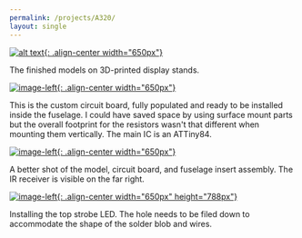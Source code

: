 ```yaml
---
permalink: /projects/A320/
layout: single
---
```


[![alt text](https://media.darkwire.com/IMG_3107.JPG){: .align-center width="650px"}](https://media.darkwire.com/IMG_3107.JPG)

The finished models on 3D-printed display stands.


[![image-left](https://media.darkwire.com/IMG_3074.JPG){: .align-center width="650px"}](https://media.darkwire.com/IMG_3074.JPG)

This is the custom circuit board, fully populated and ready to be installed inside the fuselage. I could have saved space by using surface mount parts but the overall footprint for the resistors wasn't that different when mounting them vertically. The main IC is an ATTiny84.


[![image-left](https://media.darkwire.com/IMG_3075.JPG){: .align-center width="650px"}](https://media.darkwire.com/IMG_3075.JPG)

A better shot of the model, circuit board, and fuselage insert assembly. The IR receiver is visible on the far right.


[![image-left](https://media.darkwire.com/IMG_2536.JPG){: .align-center width="650px" height="788px"}](https://media.darkwire.com/IMG_2536.JPG)

Installing the top strobe LED. The hole needs to be filed down to accommodate the shape of the solder blob and wires.
